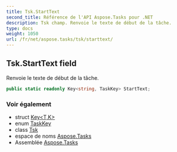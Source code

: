 ```yaml
---
title: Tsk.StartText
second_title: Référence de l'API Aspose.Tasks pour .NET
description: Tsk champ. Renvoie le texte de début de la tâche.
type: docs
weight: 1050
url: /fr/net/aspose.tasks/tsk/starttext/
---
```

## Tsk.StartText field

Renvoie le texte de début de la tâche.

```csharp
public static readonly Key<string, TaskKey> StartText;
```

### Voir également

* struct [Key&lt;T,K&gt;](../../key-2/)
* enum [TaskKey](../../taskkey/)
* class [Tsk](../)
* espace de noms [Aspose.Tasks](../../tsk/)
* Assemblée [Aspose.Tasks](../../../)


